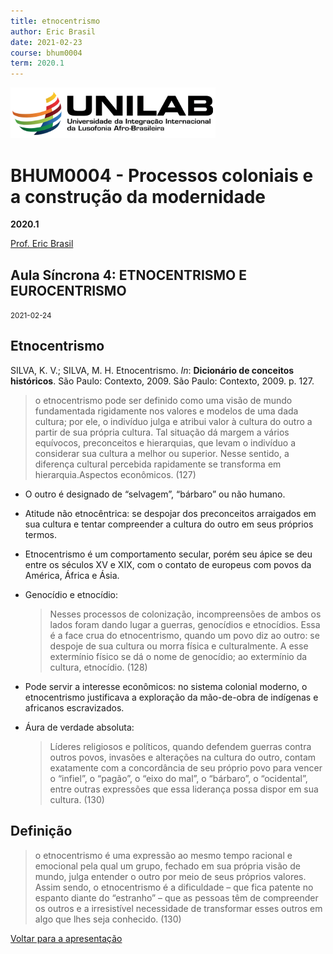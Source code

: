 ```yaml
---
title: etnocentrismo
author: Eric Brasil
date: 2021-02-23
course: bhum0004
term: 2020.1
---
```


<img src="logo-unilab.png" alt="logo-unilab" style="zoom:70%; align: center" />

# BHU**M0004 - Processos coloniais e a construção da modernidade**

**2020.1**

[Prof. Eric Brasil](ericbrasiln.github.io)

## Aula Síncrona 4: ETNOCENTRISMO E EUROCENTRISMO

<small>2021-02-24</small>

## Etnocentrismo

SILVA, K. V.; SILVA, M. H. Etnocentrismo. *In*: **Dicionário de conceitos históricos**. São Paulo: Contexto, 2009. São Paulo: Contexto, 2009. p. 127. 

> o etnocentrismo pode ser definido como uma visão de mundo fundamentada rigidamente nos valores e modelos de uma dada cultura; por ele, o indivíduo julga e atribui valor à cultura do outro a partir de sua própria cultura. Tal situação dá margem a vários equívocos, preconceitos e hierarquias, que levam o indivíduo a considerar sua cultura a melhor ou superior. Nesse sentido, a diferença cultural percebida rapidamente se transforma em hierarquia.Aspectos econômicos. (127)

- O outro é designado de “selvagem”, “bárbaro” ou não humano.

- Atitude não etnocêntrica: se despojar dos preconceitos arraigados em sua cultura e tentar compreender a cultura do outro em seus próprios termos.

- Etnocentrismo é um comportamento secular, porém seu ápice se deu entre os séculos XV e XIX, com o contato de europeus com povos da América, África e Ásia.

- Genocídio e etnocídio:

  > Nesses processos de colonização, incompreensões de ambos os lados foram dando lugar a guerras, genocídios e etnocídios. Essa é a face crua do etnocentrismo, quando um povo diz ao outro: se despoje de sua cultura ou morra física e culturalmente. A esse extermínio físico se dá o nome de genocídio; ao extermínio da cultura, etnocídio. (128)

- Pode servir a interesse econômicos: no sistema colonial moderno, o etnocentrismo justificava a exploração da mão-de-obra de indígenas e africanos escravizados.

- Áura de verdade absoluta: 

  > Líderes religiosos e políticos, quando defendem guerras contra outros povos, invasões e alterações na cultura do
  > outro, contam exatamente com a concordância de seu próprio povo para vencer o “infiel”, o “pagão”, o “eixo do mal”, o “bárbaro”, o “ocidental”, entre outras expressões que essa liderança possa dispor em sua cultura. (130)

## Definição

>  o etnocentrismo é uma expressão ao mesmo tempo racional e emocional pela qual um grupo, fechado em sua própria visão de mundo, julga entender o outro por meio de seus próprios valores. Assim sendo, o etnocentrismo é a dificuldade – que fica patente no espanto diante do “estranho” – que as pessoas têm de compreender os outros
> e a irresistível necessidade de transformar esses outros em algo que lhes seja conhecido. (130)

[Voltar para a apresentação](ericbrasiln.github.io/bhum0004/#/7)
